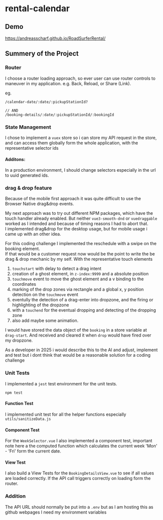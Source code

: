 # rental-calendar
## Demo
https://andreasscharf.github.io/RoadSurferRental/

## Summery of the Project
### Router
I choose a router loading approach, so ever user can use router controls to maneuver in my application. e.g. Back, Reload, or Share (Link).

eg.
```
/calendar-date/:date/:pickupStationId?

// AND
/booking-details/:date/:pickupStationId/:bookingId

```
### State Management
I chose to implement a `vuex` store so i can store my API request in the store, and can access them globally form the whole application, with the representative selector ids

#### Additons:  
In a production environment, I should change selectors especially in the url to uuid generated ids.

### drag & drop feature
Because of the mobile first approach it was quite difficult to use the Browser Native drag&drop events. 

My next approach was to try out different NPM packages, which have the touch handler already enabled. But neither `vue3-smooth-dnd` or `vuedraggable` worked as I intended and because of timing reasons I had to abort that.
<br>I implemented drag&drop for the desktop usage, but for mobile usage i came up with an other idea.

For this coding challenge I implemented the reschedule with a swipe on the booking element.<br>
If that would be a customer request now would be the point to write the be drag & drop mechanic by my self. With the representative touch elements
1. `touchstart` with delay to detect a drag intent
2. creation of a ghost element, in `z-index:9999`  and a absolute position
3. `touchmove` event to move the ghost element and a v binding to the coordinates
4. marking of the drop zones via rectangle and a global x, y position detection on the `touchmove` event
5. eventully the detection of a drag-enter into dropzone, and the firing or highlighting of the dropzone
6. with a `touchend` for the eventual dropping and detecting of the dropping zone
7. also add maybe some animation.

I would have stored the data object of the `booking` in a store variable at `drag-start`.
And received and cleared it when `drop` would have fired over my dropzone.

As a developer in 2025 i would describe this to the AI and adjust, implement and test but i dont think that would be a reasonable solution for a coding challenge

### Unit Tests
I implemented a `jest` test environment for the unit tests.
```
npm test
```

#### Function Test
I implemented unit test for all the helper functions especially `utils/sanitizeData.js`

#### Component Test
For the `WeekSelector.vue` I also implemented a component test, important note here a the computed function which calculates the current week 'Mon' - 'Fri' form the current date. 

#### View Test
I also build a View Tests for the `BookingDetailsView.vue` to see if all values are loaded correctly. If the API call triggers correctly on loading form the router.



### Addition
The API URL should normally be put into a `.env` but as I am hosting this as github webpages I need my environment variables